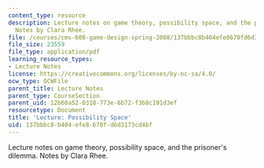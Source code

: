 ```yaml
---
content_type: resource
description: Lecture notes on game theory, possibility space, and the prisoner's dilemma.
  Notes by Clara Rhee.
file: /courses/cms-608-game-design-spring-2008/137bbbc8b404efe8670fd6d3173cd4bf_MITCMS_608s08_lec_notes21.pdf
file_size: 23559
file_type: application/pdf
learning_resource_types:
- Lecture Notes
license: https://creativecommons.org/licenses/by-nc-sa/4.0/
ocw_type: OCWFile
parent_title: Lecture Notes
parent_type: CourseSection
parent_uid: 12b60a52-0318-773e-6b72-f3b8c191d3ef
resourcetype: Document
title: 'Lecture: Possibility Space'
uid: 137bbbc8-b404-efe8-670f-d6d3173cd4bf
---
```

Lecture notes on game theory, possibility space, and the prisoner's dilemma. Notes by Clara Rhee.